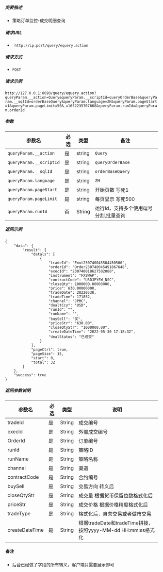 


##### 简要描述

- 策略订单监控-成交明细查询

##### 请求URL
- ` http://ip:port/query/equery.action`
##### 请求方式
- `POST`

##### 请求示例

` http://127.0.0.1:8090/query/equery.action?queryParam.__action=Query&queryParam.__scriptId=queryOrderBase&queryParam.__sqlId=orderBaseQuery&queryParam.language=ZH&queryParam.pageStart=1&queryParam.pageLimit=50&_=1652235707668&queryParam.runId=&queryParam.orderId `

##### 参数

| 参数名 | 必选 | 类型   | 备注                                  |
| ------ | ---- | ------ | ------------------------------------- |
| `queryParam.__action`       | 是   | string | `Query`                                 |
| `queryParam.__scriptId`     | 是   | string | `queryOrderBase`       |
| `queryParam.__sqlId`        | 是   | string | `orderBaseQuery`       |
| `queryParam.language`       | 是   | string | `ZH`                                    |
| `queryParam.pageStart`      | 是   | string | 开始页数 写死1        |
| `queryParam.pageLimit`      | 是   | string | 每页显示 写死500 |
|`queryParam.runId`  | 否   | String | 运行Id，支持多个使用逗号分割,批量查询 |

##### 返回示例 

``` 
{
    "data": {
        "result": {
            "datals": [
                {
                    "tradeId": "Fmut230740045504450560",
                    "orderId": "Order230740045491867648",
                    "execId": "230740018627502080",
                    "instrument": "FXSWAP",
                    "contractCode": "USDJPYSW_NSC",
                    "closeQty": 1000000.00000000,
                    "price": 630.00000000,
                    "tradeDate": 20220530,
                    "tradeTime": 171832,
                    "channel": "JPMC",
                    "dealtCcy": "USD",
                    "runId": "",
                    "runName": "",
                    "buySell": "买",
                    "priceStr": "630.00",
                    "closeQtyStr": "1000000.00",
                    "createDateTime": "2022-05-30 17:18:32",
                    "dealStatus": "已成交"
                }
            ],
            "pageCtrl": true,
            "pageSize": 15,
            "start": 0,
            "total": 32
        }
    },
    "success": true
}
```

##### 返回参数说明 

| 参数名         | 必选 | 类型   | 说明                                                        |
| -------------- | ---- | ------ | ----------------------------------------------------------- |
| tradeId        | 是   | String | 成交编号                                                    |
| execId         | 是   | String | 外部成交编号                                                |
| OrderId        | 是   | String | 订单编号                                                    |
| runId          | 是   | String | 策略ID                                                      |
| runName        | 是   | String | 策略名称                                                    |
| channel        | 是   | String | 渠道                                                        |
| contractCode   | 是   | String | 合约编号                                                    |
| buySell        | 是   | String | 交易方向 转义后                                             |
| closeQtyStr    | 是   | String | 成交量 根据货币保留位数格式化后                             |
| priceStr       | 是   | String | 成交价格 根据价格精度格式化后                               |
| tradeType      | 是   | String | 格式化后，自营交易或者做市交易                              |
| createDateTime | 是   | String | 根据tradeDate和tradeTime拼接，按照yyyy-MM-dd HH:mm:ss格式化 |

##### 备注 

- 后台已经做了字段的所有转义，客户端只需要展示即可



